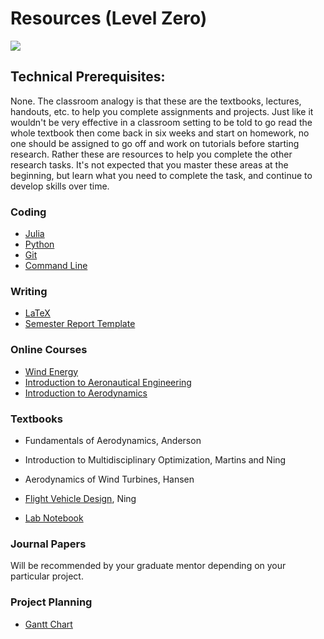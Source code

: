 # Resources (Level Zero)

![](https://thumbs.gfycat.com/DarkPolishedAustralianfreshwatercrocodile-size_restricted.gif)

## Technical Prerequisites:

None. The classroom analogy is that these are the textbooks, lectures, handouts, etc. to help you complete assignments and projects.  Just like it wouldn't be very effective in a classroom setting to be told to go read the whole textbook then come back in six weeks and start on homework, no one should be assigned to go off and work on tutorials before starting research.  Rather these are resources to help you complete the other research tasks.  It's not expected that you master these areas at the beginning, but learn what you need to complete the task, and continue to develop skills over time.


### Coding

- [Julia](http://docs.julialang.org/en/latest/)
- [Python](https://docs.python.org/2.7/tutorial/index.html)
- [Git](https://www.codecademy.com/learn/learn-git)
- [Command Line](https://www.codecademy.com/learn/learn-the-command-line)

### Writing

- [LaTeX](https://www.overleaf.com/learn)
- [Semester Report Template](semesterReportTemplate/)

### Online Courses

- [Wind Energy](https://www.coursera.org/learn/wind-energy)
- [Introduction to Aeronautical Engineering](https://www.edx.org/course/introduction-aeronautical-engineering-delftx-ae1110x-1)
- [Introduction to Aerodynamics](https://www.edx.org/course/introduction-aerodynamics-mitx-16-101x-0)

### Textbooks

- Fundamentals of Aerodynamics, Anderson
- Introduction to Multidisciplinary Optimization, Martins and Ning
- Aerodynamics of Wind Turbines, Hansen
- [Flight Vehicle Design](https://byu.box.com/v/me415book), Ning

- [Lab Notebook](https://github.com/byuflowlab/flowlab-notebook)

### Journal Papers

Will be recommended by your graduate mentor depending on your particular project.

### Project Planning

- [Gantt Chart](planning/Excel-Gantt-Chart-Template.xlsx)

